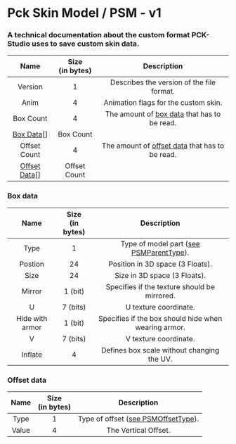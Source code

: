 # Pck Skin Model / PSM - v1

<h3> A technical documentation about the custom format PCK-Studio uses to save custom skin data.</h3>

| Name | Size<br>(in bytes) | Description |
|:-:|:-:|:-:|
| Version | 1 | Describes the version of the file format. |
| Anim | 4 | Animation flags for the custom skin. |
| Box Count | 4 | The amount of [box data](#box-data) that has to be read. |
| [Box Data](#box-data)[] | Box Count | |
| Offset Count | 4 | The amount of [offset data](#offset-data) that has to be read. |
| [Offset Data](#offset-data)[] | Offset Count | |


### Box data
| Name | Size<br>(in bytes) | Description |
|:-:|:--:|:-:|
| Type | 1 | Type of model part ([see PSMParentType](../PCK-Studio/Internal/FileFormats/PSMFile.cs#L83)). |
| Postion | 24 | Position in 3D space (3 Floats). |
| Size | 24 | Size in 3D space (3 Floats). |
| Mirror | 1 (bit) | Specifies if the texture should be mirrored. |
| U | 7 (bits) | U texture coordinate. |
| Hide with armor | 1 (bit) | Specifies if the box should hide when wearing armor. |
| V | 7 (bits) | V texture coordinate. |
| Inflate | 4 | Defines box scale without changing the UV. |


### Offset data
| Name | Size<br>(in bytes) | Description |
|:-:|:--:|:-:|
| Type | 1 | Type of offset ([see PSMOffsetType](../PCK-Studio/Internal/FileFormats/PSMFile.cs#L60)). |
| Value | 4 | The Vertical Offset. |